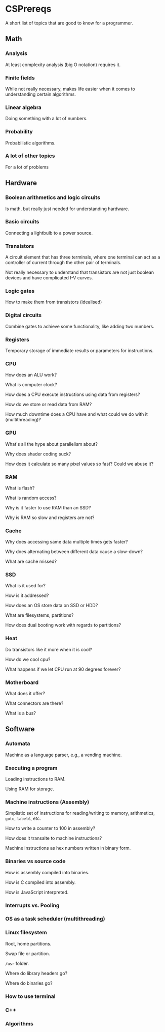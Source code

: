 # CSPrereqs

A short list of topics that are good to know for a programmer.

## Math

### Analysis

At least complexity analysis (big O notation) requires it.

### Finite fields

While not really necessary, makes life easier when it comes to understanding certain algorithms.

### Linear algebra

Doing something with a lot of numbers.

### Probability

Probabilistic algorithms.

### A lot of other topics

For a lot of problems

## Hardware

### Boolean arithmetics and logic circuits

Is math, but really just needed for understanding hardware.

### Basic circuits

Connecting a lightbulb to a power source.

### Transistors

A circuit element that has three terminals, where one terminal can act as a controller of current through the other pair of terminals.

Not really necessary to understand that transistors are not just boolean devices and have complicated I-V curves.

### Logic gates

How to make them from transistors (idealised)

### Digital circuits

Combine gates to achieve some functionality, like adding two numbers.
 
### Registers

Temporary storage of immediate results or parameters for instructions.

### CPU

How does an ALU work? 

What is computer clock?

How does a CPU execute instructions using data from registers?

How do we store or read data from RAM? 

How much downtime does a CPU have and what could we do with it (multithreading)? 

### GPU

What's all the hype about parallelism about? 

Why does shader coding suck?

How does it calculate so many pixel values so fast? Could we abuse it?

### RAM

What is flash? 

What is random access?

Why is it faster to use RAM than an SSD?

Why is RAM so slow and registers are not?

### Cache

Why does accessing same data multiple times gets faster?

Why does alternating between different data cause a slow-down?

What are cache missed?

### SSD

What is it used for? 

How is it addressed?

How does an OS store data on SSD or HDD?

What are filesystems, partitions?

How does dual booting work with regards to partitions?

### Heat

Do transistors like it more when it is cool?

How do we cool cpu?

What happens if we let CPU run at 90 degrees forever?

### Motherboard

What does it offer? 

What connectors are there?

What is a bus?

## Software

### Automata 

Machine as a language parser, e.g., a vending machine.

### Executing a program

Loading instructions to RAM.

Using RAM for storage.

### Machine instructions (Assembly)

Simplistic set of instructions for reading/writing to memory, arithmetics, `goto`, `label`s, etc.

How to write a counter to 100 in assembly?

How does it transalte to machine instructions?

Machine instructions as hex numbers written in binary form.

### Binaries vs source code

How is assembly compiled into binaries.

How is C compiled into assembly.

How is JavaScript interpreted.

### Interrupts vs. Pooling

### OS as a task scheduler (multithreading)

### Linux filesystem

Root, home partitions. 

Swap file or partition. 

`/usr` folder.

Where do library headers go?

Where do binaries go?

### How to use terminal

### C++

### Algorithms
